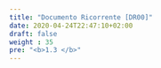 ```yaml
---
title: "Documento Ricorrente [DR00]"
date: 2020-04-24T22:47:10+02:00
draft: false
weight : 35
pre: "<b>1.3 </b>"
---
```



